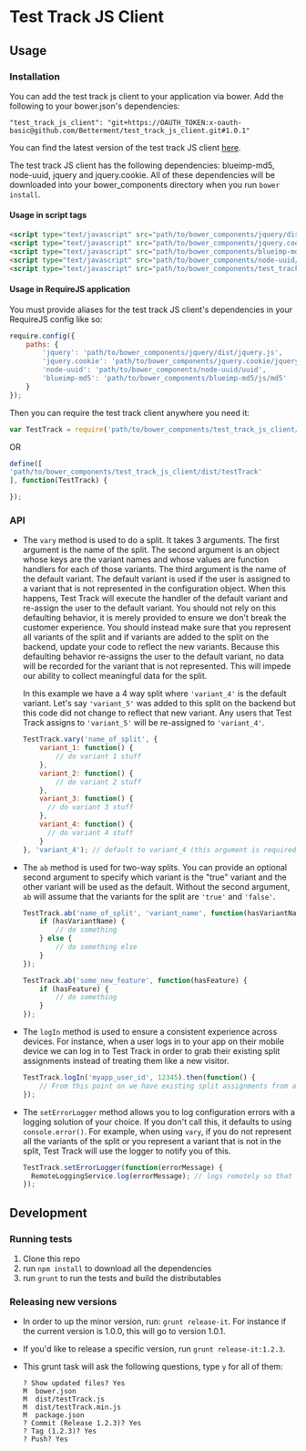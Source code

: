 # Test Track JS Client

## Usage

### Installation
You can add the test track js client to your application via bower. Add the following to your bower.json's dependencies:
```
"test_track_js_client": "git+https://OAUTH_TOKEN:x-oauth-basic@github.com/Betterment/test_track_js_client.git#1.0.1"
```
You can find the latest version of the test track JS client [here](https://github.com/Betterment/test_track_js_client/releases).

The test track JS client has the following dependencies: blueimp-md5, node-uuid, jquery and jquery.cookie. All of these dependencies will be downloaded into your bower_components directory when you run `bower install`.

#### Usage in script tags
```html
<script type="text/javascript" src="path/to/bower_components/jquery/dist/jquery.js"></script>
<script type="text/javascript" src="path/to/bower_components/jquery.cookie/jquery.cookie.js"></script>
<script type="text/javascript" src="path/to/bower_components/blueimp-md5/js/md5.js"></script>
<script type="text/javascript" src="path/to/bower_components/node-uuid/uuid.js"></script>
<script type="text/javascript" src="path/to/bower_components/test_track_js_client/dist/testTrack.min.js"></script>
```

#### Usage in RequireJS application

You must provide aliases for the test track JS client's dependencies in your RequireJS config like so:

```js
require.config({
    paths: {
        'jquery': 'path/to/bower_components/jquery/dist/jquery.js',
        'jquery.cookie': 'path/to/bower_components/jquery.cookie/jquery.cookie.js',
        'node-uuid': 'path/to/bower_components/node-uuid/uuid',
        'blueimp-md5': 'path/to/bower_components/blueimp-md5/js/md5'
    }
});
```
Then you can require the test track client anywhere you need it:
```js
var TestTrack = require('path/to/bower_components/test_track_js_client/dist/testTrack');
```
OR
```js
define([
'path/to/bower_components/test_track_js_client/dist/testTrack'
], function(TestTrack) {

});
```


### API

- The `vary` method is used to do a split. It takes 3 arguments. The first argument is the name of the split. The second argument is an object whose keys are the variant names and whose values are function handlers for each of those variants. The third argument is the name of the default variant. The default variant is used if the user is assigned to a variant that is not represented in the configuration object. When this happens, Test Track will execute the handler of the default variant and re-assign the user to the default variant. You should not rely on this defaulting behavior, it is merely provided to ensure we don't break the customer experience. You should instead make sure that you represent all variants of the split and if variants are added to the split on the backend, update your code to reflect the new variants. Because this defaulting behavior re-assigns the user to the default variant, no data will be recorded for the variant that is not represented. This will impede our ability to collect meaningful data for the split.

  In this example we have a 4 way split where `'variant_4'` is the default variant. Let's say `'variant_5'` was added to this split on the backend but this code did not change to reflect that new variant. Any users that Test Track assigns to `'variant_5'` will be re-assigned to `'variant_4'`.
  ```js
  TestTrack.vary('name_of_split', {
      variant_1: function() {
          // do variant 1 stuff
      },
      variant_2: function() {
          // do variant 2 stuff
      },
      variant_3: function() {
        // do variant 3 stuff
      },
      variant_4: function() {
        // do variant 4 stuff
      }
  }, 'variant_4'); // default to variant_4 (this argument is required)
  ```

- The `ab` method is used for two-way splits. You can provide an optional second argument to specify which variant is the "true" variant and the other variant will be used as the default. Without the second argument, `ab` will assume that the variants for the split are `'true'` and `'false'`.
  ```js
  TestTrack.ab('name_of_split', 'variant_name', function(hasVariantName) {
      if (hasVariantName) {
          // do something
      } else {
          // do something else
      }
  });
  ```

  ```js
  TestTrack.ab('some_new_feature', function(hasFeature) {
      if (hasFeature) {
          // do something
      }
  });
  ```

- The `logIn` method is used to ensure a consistent experience across devices. For instance, when a user logs in to your app on their mobile device we can log in to Test Track in order to grab their existing split assignments instead of treating them like a new visitor.
  ```js
  TestTrack.logIn('myapp_user_id', 12345).then(function() {
      // From this point on we have existing split assignments from a previous device.
  });
  ```

- The `setErrorLogger` method allows you to log configuration errors with a logging solution of your choice. If you don't call this, it defaults to using `console.error()`. For example, when using `vary`, if you do not represent all the variants of the split or you represent a variant that is not in the split, Test Track will use the logger to notify you of this.
  ```js
  TestTrack.setErrorLogger(function(errorMessage) {
    RemoteLoggingService.log(errorMessage); // logs remotely so that we can be alerted to any misconfigured splits
  });
  ```


## Development
### Running tests
1. Clone this repo
2. run `npm install` to download all the dependencies
3. run `grunt` to run the tests and build the distributables

### Releasing new versions
- In order to up the minor version, run: `grunt release-it`. For instance if the current version is 1.0.0, this will go to version 1.0.1.
- If you'd like to release a specific version, run `grunt release-it:1.2.3`.
- This grunt task will ask the following questions, type `y` for all of them:

  ```
  ? Show updated files? Yes
  M  bower.json
  M  dist/testTrack.js
  M  dist/testTrack.min.js
  M  package.json
  ? Commit (Release 1.2.3)? Yes
  ? Tag (1.2.3)? Yes
  ? Push? Yes
  ```

